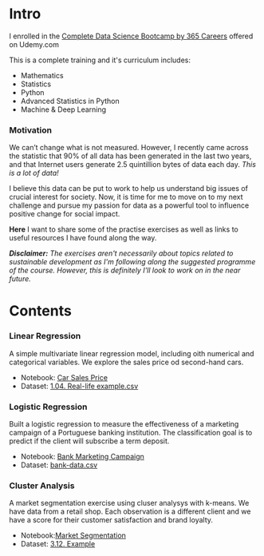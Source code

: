 # Intro

I enrolled in the [Complete Data Science Bootcamp by 365 Careers](https://www.udemy.com/course/the-data-science-course-complete-data-science-bootcamp) offered on Udemy.com

This is a complete training and it's curriculum includes:
- Mathematics
- Statistics
- Python
- Advanced Statistics in Python
- Machine & Deep Learning

### Motivation
We can’t change what is not measured. However, I recently came across the statistic that 90% of all data has been generated in the last two years, and that Internet users generate 2.5 quintillion bytes of data each day. *This is a lot of data!*

I believe this data can be put to work to help us understand big issues of crucial interest for society. Now, it is time for me to move on to my next challenge and pursue my passion for data as a powerful tool to influence positive change for social impact.

**Here** I want to share some of the practise exercises as well as links to useful resources I have found along the way. 

_**Disclaimer:** The exercises aren't necessarily about topics related to sustainable development as I'm following along the suggested programme of the course. However, this is definitely I'll look to work on in the near future._

# Contents

### Linear Regression
A simple multivariate linear regression model, including oith numerical and categorical variables.
We explore the sales price od second-hand cars.

- Notebook: [Car Sales Price](https://github.com/judithbaeta/data-science-101/blob/master/Car%20Sales%20Price.ipynb)
- Dataset: [1.04. Real-life example.csv](https://github.com/judithbaeta/data-science-101/blob/master/1.04.%20Real-life%20example.csv)

### Logistic Regression 
Built a logistic regression to measure the effectiveness of a marketing campaign of a Portuguese banking institution. The classification goal is to predict if the client will subscribe a term deposit.

- Notebook: [Bank Marketing Campaign](https://github.com/judithbaeta/data-science-101/blob/master/Bank%20Marketing%20Campaign.ipynb)
- Dataset: [bank-data.csv](https://github.com/judithbaeta/data-science-101/blob/master/Bank-data.csv)

### Cluster Analysis
A market segmentation exercise using cluser analysys with k-means.
We have data from a retail shop. Each observation is a different client and we have a score for their customer satisfaction and brand loyalty.

- Notebook:[Market Segmentation](https://github.com/judithbaeta/data-science-101/blob/master/Market%20Segmentation.ipynb)
- Dataset: [3.12. Example](https://github.com/judithbaeta/data-science-101/blob/master/3.12.%20Example.csv)

